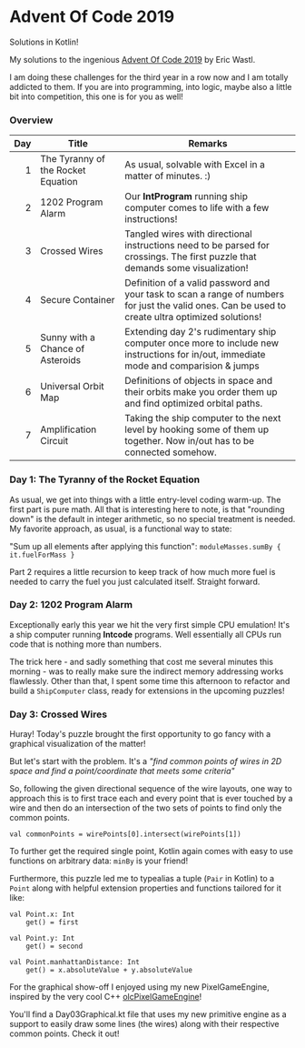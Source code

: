 # Advent Of Code 2019
Solutions in Kotlin!

My solutions to the ingenious [Advent Of Code 2019](https://adventofcode.com/)
by Eric Wastl.

I am doing these challenges for the third year in a row now and I am totally 
addicted to them. If you are into programming, into logic, maybe also a little 
bit into competition, this one is for you as well!

### Overview
|Day |Title                             |Remarks
|---:|----------------------------------|----|
|  1 |The Tyranny of the Rocket Equation|As usual, solvable with Excel in a matter of minutes. :)|
|  2 |1202 Program Alarm                |Our **IntProgram** running ship computer comes to life with a few instructions!|
|  3 |Crossed Wires                     |Tangled wires with directional instructions need to be parsed for crossings. The first puzzle that demands some visualization!|
|  4 |Secure Container                  |Definition of a valid password and your task to scan a range of numbers for just the valid ones. Can be used to create ultra optimized solutions! |
|  5 |Sunny with a Chance of Asteroids  |Extending day 2's rudimentary ship computer once more to include new instructions for in/out, immediate mode and comparision & jumps|
|  6 |Universal Orbit Map               |Definitions of objects in space and their orbits make you order them up and find optimized orbital paths.|
|  7 |Amplification Circuit             |Taking the ship computer to the next level by hooking some of them up together. Now in/out has to be connected somehow.|

### Day 1: The Tyranny of the Rocket Equation

As usual, we get into things with a little entry-level coding warm-up. The first
part is pure math. All that is interesting here to note, is that "rounding down" 
is the default in integer arithmetic, so no special treatment is needed. 
My favorite approach, as usual, is a functional way to state:

"Sum up all elements after applying this function":
`moduleMasses.sumBy { it.fuelForMass }`

Part 2 requires a little recursion to keep track of how much more fuel is needed
to carry the fuel you just calculated itself. Straight forward.

### Day 2: 1202 Program Alarm

Exceptionally early this year we hit the very first simple CPU emulation! It's a
ship computer running **Intcode** programs. Well essentially all CPUs run code that
is nothing more than numbers.

The trick here - and sadly something that cost me several minutes this morning - 
was to really make sure the indirect memory addressing works flawlessly.
Other than that, I spent some time this afternoon to refactor and build a `ShipComputer`
class, ready for extensions in the upcoming puzzles!

### Day 3: Crossed Wires

Huray! Today's puzzle brought the first opportunity to go fancy with a graphical
visualization of the matter!

But let's start with the problem. It's a *"find common points of wires in 2D space
and find a point/coordinate that meets some criteria"*

So, following the given directional sequence of the wire layouts, one way to 
approach this is to first trace each and every point that is ever touched by a
wire and then do an intersection of the two sets of points to find only the common
points.

`val commonPoints = wirePoints[0].intersect(wirePoints[1])`

To further get the required single point, Kotlin again comes with easy to use 
functions on arbitrary data: `minBy` is your friend!

Furthermore, this puzzle led me to typealias a tuple (`Pair` in Kotlin) to a 
`Point` along with helpful extension properties and functions tailored for it like:

```
val Point.x: Int
    get() = first

val Point.y: Int
    get() = second

val Point.manhattanDistance: Int
    get() = x.absoluteValue + y.absoluteValue
```

For the graphical show-off I enjoyed using my new PixelGameEngine, inspired by the very
cool C++ [olcPixelGameEngine](https://github.com/OneLoneCoder/olcPixelGameEngine)!

You'll find a Day03Graphical.kt file that uses my new primitive engine as a support
to easily draw some lines (the wires) along with their respective common points. Check it out!
